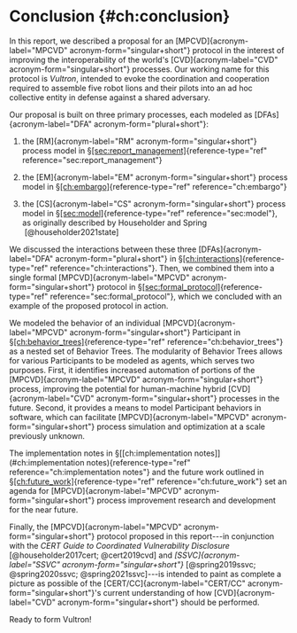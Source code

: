 # Conclusion {#ch:conclusion}

In this report, we described a proposal for an
[MPCVD]{acronym-label="MPCVD" acronym-form="singular+short"} protocol in
the interest of improving the interoperability of the world's
[CVD]{acronym-label="CVD" acronym-form="singular+short"} processes. Our
working name for this protocol is *Vultron*, intended to evoke the
coordination and cooperation required to assemble five robot lions and
their pilots into an ad hoc collective entity in defense against a
shared adversary.

Our proposal is built on three primary processes, each modeled as
[DFAs]{acronym-label="DFA" acronym-form="plural+short"}:

1.  the [RM]{acronym-label="RM" acronym-form="singular+short"} process
    model in
    §[\[sec:report_management\]](#sec:report_management){reference-type="ref"
    reference="sec:report_management"}

2.  the [EM]{acronym-label="EM" acronym-form="singular+short"} process
    model in §[\[ch:embargo\]](#ch:embargo){reference-type="ref"
    reference="ch:embargo"}

3.  the [CS]{acronym-label="CS" acronym-form="singular+short"} process
    model in §[\[sec:model\]](#sec:model){reference-type="ref"
    reference="sec:model"}, as originally described by Householder and
    Spring  [@householder2021state]

We discussed the interactions between these three
[DFAs]{acronym-label="DFA" acronym-form="plural+short"} in
§[\[ch:interactions\]](#ch:interactions){reference-type="ref"
reference="ch:interactions"}. Then, we combined them into a single
formal [MPCVD]{acronym-label="MPCVD" acronym-form="singular+short"}
protocol in
§[\[sec:formal_protocol\]](#sec:formal_protocol){reference-type="ref"
reference="sec:formal_protocol"}, which we concluded with an example of
the proposed protocol in action.

We modeled the behavior of an individual [MPCVD]{acronym-label="MPCVD"
acronym-form="singular+short"} Participant in
§[\[ch:behavior_trees\]](#ch:behavior_trees){reference-type="ref"
reference="ch:behavior_trees"} as a nested set of Behavior Trees. The
modularity of Behavior Trees allows for various Participants to be
modeled as agents, which serves two purposes. First, it identifies
increased automation of portions of the [MPCVD]{acronym-label="MPCVD"
acronym-form="singular+short"} process, improving the potential for
human-machine hybrid [CVD]{acronym-label="CVD"
acronym-form="singular+short"} processes in the future. Second, it
provides a means to model Participant behaviors in software, which can
facilitate [MPCVD]{acronym-label="MPCVD" acronym-form="singular+short"}
process simulation and optimization at a scale previously unknown.

The implementation notes in
§[\[ch:implementation notes\]](#ch:implementation notes){reference-type="ref"
reference="ch:implementation notes"} and the future work outlined in
§[\[ch:future_work\]](#ch:future_work){reference-type="ref"
reference="ch:future_work"} set an agenda for
[MPCVD]{acronym-label="MPCVD" acronym-form="singular+short"} process
improvement research and development for the near future.

Finally, the [MPCVD]{acronym-label="MPCVD"
acronym-form="singular+short"} protocol proposed in this report---in
conjunction with the *CERT Guide to Coordinated Vulnerability
Disclosure* [@householder2017cert; @cert2019cvd] and
*[SSVC]{acronym-label="SSVC"
acronym-form="singular+short"}* [@spring2019ssvc; @spring2020ssvc; @spring2021ssvc]---is
intended to paint as complete a picture as possible of the
[CERT/CC]{acronym-label="CERT/CC" acronym-form="singular+short"}'s
current understanding of how [CVD]{acronym-label="CVD"
acronym-form="singular+short"} should be performed.

Ready to form Vultron!
